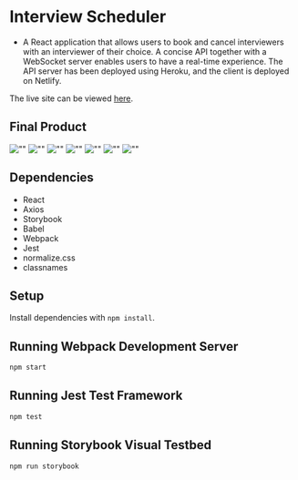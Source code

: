 # Interview Scheduler
- A React application that allows users to book and cancel interviewers with an interviewer of their choice. A concise API together with a WebSocket server enables users to have a real-time experience. The API server has been deployed using Heroku, and the client is deployed on Netlify.

The live site can be viewed [here](https://amazing-engelbart-5c8395.netlify.app/).

## Final Product

![""](https://media.giphy.com/media/PkvRkZ0GKFLYAAKjjI/giphy.gif)
![""]()
![""]()
![""]()
![""]()
![""]()
![""]()

## Dependencies

- React
- Axios
- Storybook
- Babel
- Webpack
- Jest
- normalize.css
- classnames

## Setup

Install dependencies with `npm install`.

## Running Webpack Development Server

```sh
npm start
```

## Running Jest Test Framework

```sh
npm test
```

## Running Storybook Visual Testbed

```sh
npm run storybook
```
